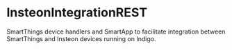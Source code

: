 # InsteonIntegrationREST
SmartThings device handlers and SmartApp to facilitate integration between SmartThings and Insteon devices running on Indigo.
